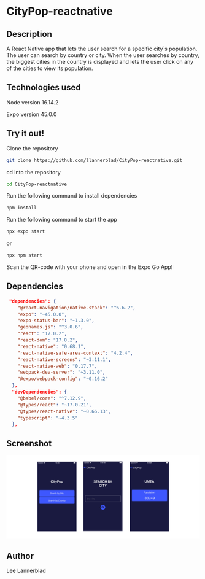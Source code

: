 # CityPop-reactnative

 ## Description
 A React Native app that lets the user search for a specific city´s population. The user can search by country or city. When the user searches by country, 
 the biggest cities in the country is displayed and lets the user click on any of the cities to view its population. 
 
 
 ## Technologies used
 
 Node version 16.14.2
 
 Expo version 45.0.0
 
 ## Try it out!
 Clone the repository
 ```bash
git clone https://github.com/llannerblad/CityPop-reactnative.git
```
 cd into the repository
 ```bash
cd CityPop-reactnative
```

 Run the following command to install dependencies
 ```bash
npm install
```
 Run the following command to start the app
```bash
npx expo start
```
or 
```bash
npx npm start
```
Scan the QR-code with your phone and open in the Expo Go App!

## Dependencies
```json
 "dependencies": {
    "@react-navigation/native-stack": "^6.6.2",
    "expo": "~45.0.0",
    "expo-status-bar": "~1.3.0",
    "geonames.js": "^3.0.6",
    "react": "17.0.2",
    "react-dom": "17.0.2",
    "react-native": "0.68.1",
    "react-native-safe-area-context": "4.2.4",
    "react-native-screens": "~3.11.1",
    "react-native-web": "0.17.7",
    "webpack-dev-server": "~3.11.0",
    "@expo/webpack-config": "~0.16.2"
  },
  "devDependencies": {
    "@babel/core": "^7.12.9",
    "@types/react": "~17.0.21",
    "@types/react-native": "~0.66.13",
    "typescript": "~4.3.5"
  },
```


## Screenshot 

![ScreenShot Image](/assets/example.png "ScreenShot")

 ## Author
Lee Lannerblad 
 
